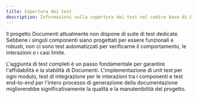 ```yaml
---
title: Copertura dei test
description: Informazioni sulla copertura dei test nel codice base di Documenti.
---
```


Il progetto Documenti attualmente non dispone di suite di test dedicate. Sebbene i singoli componenti siano progettati per essere funzionali e robusti, non ci sono test automatizzati per verificarne il comportamento, le interazioni o i casi limite.

L'aggiunta di test completi è un passo fondamentale per garantire l'affidabilità e la stabilità di Documenti. L'implementazione di unit test per ogni modulo, test di integrazione per le interazioni tra i componenti e test end-to-end per l'intero processo di generazione della documentazione migliorerebbe significativamente la qualità e la manutenibilità del progetto. 






